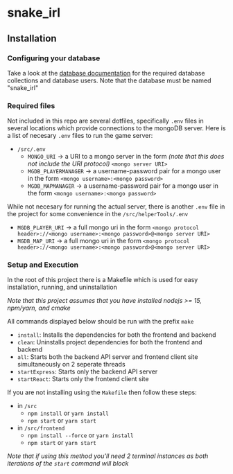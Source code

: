 # snake_irl

## Installation
### Configuring your database
Take a look at the [database documentation](docs/mongo_schemas.md) for the required database collections and database users. Note that the database must be named "snake_irl"

### Required files
Not included in this repo are several dotfiles, specifically `.env` files in several locations which provide connections to the mongoDB server.
Here is a list of necesary `.env` files to run the game server:
- `/src/.env`
  - `MONGO_URI` &rarr; a URI to a mongo server in the form _(note that this does not include the URI protocol)_ `<mongo server URI>`
  - `MGDB_PLAYERMANAGER` &rarr; a username-password pair for a mongo user in the form `<mongo username>:<mongo password>`
  - `MGDB_MAPMANAGER` &rarr; a username-password pair for a mongo user in the form `<mongo username>:<mongo password>`

While not necesary for running the actual server, there is another `.env` file in the project for some convenience in the `/src/helperTools/.env`
- `MGDB_PLAYER_URI` &rarr; a full mongo uri in the form `<mongo protocol header>://<mongo username>:<mongo password>@<mongo server URI>`
- `MGDB_MAP_URI` &rarr; a full mongo uri in the form `<mongo protocol header>://<mongo username>:<mongo password>@<mongo server URI>`

### Setup and Execution
In the root of this project there is a Makefile which is used for easy installation, running, and uninstallation

_Note that this project assumes that you have installed nodejs >= 15, npm/yarn, and cmake_

All commands displayed below should be run with the prefix `make`
- `install`: Installs the dependencies for both the frontend and backend
- `clean`: Uninstalls project dependencies for both the frontend and backend
- `all`: Starts both the backend API server and frontend client site simultaneously on 2 seperate threads
- `startExpress`: Starts only the backend API server
- `startReact`: Starts only the frontend client site

If you are not installing using the `Makefile` then follow these steps:
- in `/src`
   - `npm install` or `yarn install`
   - `npm start` or `yarn start`
- in `/src/frontend`
  - `npm install --force` or `yarn install`
  - `npm start` or `yarn start`

_Note that if using this method you'll need 2 terminal instances as both iterations of the `start` command will block_
